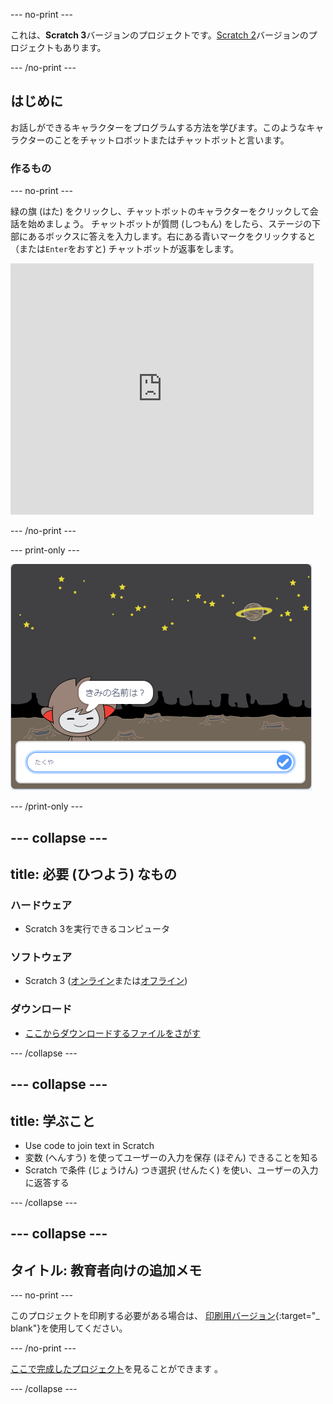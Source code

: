 \--- no-print \---

これは、**Scratch 3**バージョンのプロジェクトです。[Scratch 2](https://projects.raspberrypi.org/en/projects/chatbot-scratch2)バージョンのプロジェクトもあります。

\--- /no-print \---

## はじめに

お話しができるキャラクターをプログラムする方法を学びます。このようなキャラクターのことをチャットロボットまたはチャットボットと言います。

### 作るもの

\--- no-print \---

緑の旗 (はた) をクリックし、チャットボットのキャラクターをクリックして会話を始めましょう。 チャットボットが質問 (しつもん) をしたら、ステージの下部にあるボックスに答えを入力します。右にある青いマークをクリックすると（または`Enter`をおすと) チャットボットが返事をします。

<div class="scratch-preview">
  <iframe allowtransparency="true" width="485" height="402" src="https://scratch.mit.edu/projects/embed/248864190/?autostart=false" 
  frameborder="0" scrolling="no"></iframe>
</div>

\--- /no-print \---

\--- print-only \---

![完成 (かんせい) したプロジェクト](images/chatbot-preview.png)

\--- /print-only \---

## \--- collapse \---

## title: 必要 (ひつよう) なもの

### ハードウェア

- Scratch 3を実行できるコンピュータ

### ソフトウェア

- Scratch 3 ([オンライン](https://rpf.io/scratchon)または[オフライン](https://rpf.io/scratchoff))

### ダウンロード

- [ここからダウンロードするファイルをさがす](http://rpf.io/p/en/chatbot-go)

\--- /collapse \---

## \--- collapse \---

## title: 学ぶこと

- Use code to join text in Scratch
- 変数 (へんすう) を使ってユーザーの入力を保存 (ほぞん) できることを知る
- Scratch で条件 (じょうけん) つき選択 (せんたく) を使い、ユーザーの入力に返答する

\--- /collapse \---

## \--- collapse \---

## タイトル: 教育者向けの追加メモ

\--- no-print \---

このプロジェクトを印刷する必要がある場合は、 [印刷用バージョン](https://projects.raspberrypi.org/en/projects/chatbot/print){:target="_ blank"}を使用してください。

\--- /no-print \---

[ここで完成したプロジェクト](http://rpf.io/p/en/chatbot-get)を見ることができます 。

\--- /collapse \---